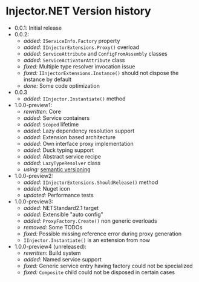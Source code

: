 # Injector.NET Version history
- 0.0.1: Initial release
- 0.0.2:
  - *added:* `IServiceInfo.Factory` property
  - *added:* `IInjectorExtensions.Proxy()` overload
  - *added:* `ServiceAttribute` and `ConfigFromAssembly` classes
  - *added:* `ServiceActivatorAttribute` class
  - *fixed:* Multiple type resolver invocation issue
  - *fixed:* `IInjectorExtensions.Instance()` should not dispose the instance by default
  - *done:* Some code optimization
- 0.0.3
  - *added:* `IInjector.Instantiate()` method
- 1.0.0-preview1:
  - *rewritten:* Core
  - *added:* Service containers
  - *added:* `Scoped` lifetime
  - *added:* Lazy dependency resolution support
  - *added:* Extension based architecture
  - *added:* Own interface proxy implementation
  - *added:* Duck typing support
  - *added:* Abstract service recipe
  - *added:* `LazyTypeResolver` class
  - *using:* [semantic versioning](https://semver.org/ )
- 1.0.0-preview2:
  - *added:* `IInjectorExtensions.ShouldRelease()` method
  - *added:* Nuget icon
  - *updated:* Performance tests
- 1.0.0-preview3:
  - *added:* NETStandard2.1 target
  - *added:* Extensible "auto config"
  - *added:* `ProxyFactory.Create()` non generic overloads
  - *removed:* Some TODOs
  - *fixed:* Possible missing reference error during proxy generation
  - `IInjector.Instantiate()` is an extension from now
- 1.0.0-preview4 (unreleased):
  - *rewritten:* Build system
  - *added:* Named service support
  - *fixed:* Generic service entry having factory could not be specialized
  - *fixed:* `Composite` child could not be disposed in certain cases